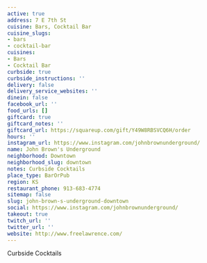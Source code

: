 ```yaml
---
active: true
address: 7 E 7th St
cuisine: Bars, Cocktail Bar
cuisine_slugs:
- bars
- cocktail-bar
cuisines:
- Bars
- Cocktail Bar
curbside: true
curbside_instructions: ''
delivery: false
delivery_service_websites: ''
dinein: false
facebook_url: ''
food_urls: []
giftcard: true
giftcard_notes: ''
giftcard_url: https://squareup.com/gift/Y49W8RBSVCQ6H/order
hours: ''
instagram_url: https://www.instagram.com/johnbrownunderground/
name: John Brown's Underground
neighborhood: Downtown
neighborhood_slug: downtown
notes: Curbside Cocktails
place_type: BarOrPub
region: KS
restaurant_phone: 913-683-4774
sitemap: false
slug: john-brown-s-underground-downtown
social: https://www.instagram.com/johnbrownunderground/
takeout: true
twitch_url: ''
twitter_url: ''
website: http://www.freelawrence.com/
---
```


Curbside Cocktails